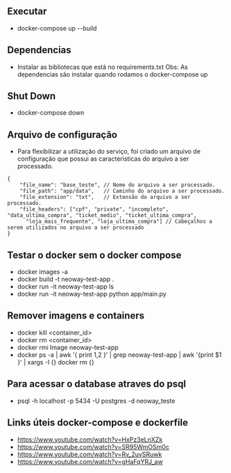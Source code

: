 ## Executar
- docker-compose up --build

## Dependencias
- Instalar as bibliotecas que está no requirements.txt
Obs: As dependencias são instalar quando rodamos o docker-compose up

## Shut Down
- docker-compose down

## Arquivo de configuração
- Para flexibilizar a utilização do serviço, foi criado um arquivo de configuração que possui as caracteristicas do arquivo a ser processado.

```
{
    "file_name": "base_teste", // Nome do arquivo a ser processado.
    "file_path": "app/data",   // Caminho do arquivo a ser processado.
    "file_extension": "txt",   // Extensão do arquivo a ser processado.
    "file_headers": ["cpf", "private", "incompleto", "data_ultima_compra", "ticket_medio", "ticket_ultima_compra",
      "loja_mais_frequente", "loja_ultima_compra"] // Cabeçalhos a serem utilizados no arquivo a ser processado
}
``` 

## Testar o docker sem o docker compose
- docker images -a
- docker build -t neoway-test-app .
- docker run -it neoway-test-app ls
- docker run -it neoway-test-app python app/main.py

## Remover imagens e containers
- docker kill <container_id>
- docker rm <container_id>
- docker rmi Image neoway-test-app
- docker ps -a | awk '{ print $1,$2 }' | grep neoway-test-app | awk '{print $1 }' | xargs -I {} docker rm {}

## Para acessar o database atraves do psql
- psql -h localhost -p 5434 -U postgres -d neoway_teste

## Links úteis docker-compose e dockerfile
- https://www.youtube.com/watch?v=HxPz3eLnXZk
- https://www.youtube.com/watch?v=SR95WmOSm0c
- https://www.youtube.com/watch?v=Rv_2uvSRuwk
- https://www.youtube.com/watch?v=gHaFqYRJ_aw